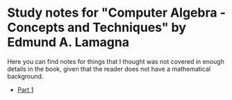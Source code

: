 # Study notes for "Computer Algebra - Concepts and Techniques" by Edmund A. Lamagna

Here you can find notes for things that I thought
was not covered in enough details in the book, given
that the reader does not have a mathematical background.

- [Part 1](01.md)